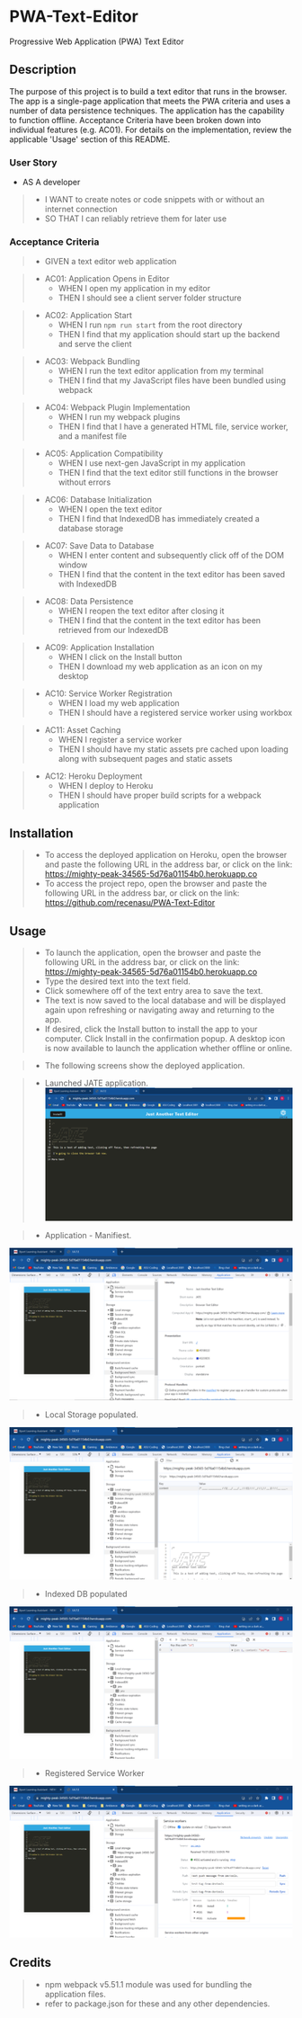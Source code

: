 # PWA-Text-Editor
Progressive Web Application (PWA) Text Editor

## Description
The purpose of this project is to build a text editor that runs in the browser. The app is a single-page application that meets the PWA criteria and uses a number of data persistence techniques. The application has the capability to function offline. Acceptance Criteria have been broken down into individual features (e.g. AC01). For details on the implementation, review the applicable 'Usage' section of this README.

### User Story

* AS A developer
>    -	I WANT to create notes or code snippets with or without an internet connection
>    -	SO THAT I can reliably retrieve them for later use

### Acceptance Criteria

>* GIVEN a text editor web application

>* AC01: Application Opens in Editor
>    -	WHEN I open my application in my editor
>    -	THEN I should see a client server folder structure

>* AC02: Application Start
>    -	WHEN I run `npm run start` from the root directory
>    -	THEN I find that my application should start up the backend and serve the client

>* AC03: Webpack Bundling
>    -	WHEN I run the text editor application from my terminal
>    -	THEN I find that my JavaScript files have been bundled using webpack

>* AC04: Webpack Plugin Implementation
>    -	WHEN I run my webpack plugins
>    -	THEN I find that I have a generated HTML file, service worker, and a manifest file

>* AC05: Application Compatibility
>    -	WHEN I use next-gen JavaScript in my application
>    -	THEN I find that the text editor still functions in the browser without errors

>* AC06: Database Initialization
>    -	WHEN I open the text editor
>    -	THEN I find that IndexedDB has immediately created a database storage

>* AC07: Save Data to Database
>    -	WHEN I enter content and subsequently click off of the DOM window
>    -	THEN I find that the content in the text editor has been saved with IndexedDB

>* AC08: Data Persistence
>    -	WHEN I reopen the text editor after closing it
>    -	THEN I find that the content in the text editor has been retrieved from our IndexedDB

>* AC09: Application Installation
>    -	WHEN I click on the Install button
>    -	THEN I download my web application as an icon on my desktop

>* AC10: Service Worker Registration
>    -	WHEN I load my web application
>    -	THEN I should have a registered service worker using workbox

>* AC11: Asset Caching
>    -	WHEN I register a service worker
>    -	THEN I should have my static assets pre cached upon loading along with subsequent pages and static assets

>* AC12: Heroku Deployment
>    -	WHEN I deploy to Heroku
>    -	THEN I should have proper build scripts for a webpack application

## Installation

> * To access the deployed application on Heroku, open the browser and paste the following URL in the address bar, or click on the link: https://mighty-peak-34565-5d76a01154b0.herokuapp.co
> * To access the project repo, open the browser and paste the following URL in the address bar, or click on the link: https://github.com/recenasu/PWA-Text-Editor

## Usage

> * To launch the application, open the browser and paste the following URL in the address bar, or click on the link: https://mighty-peak-34565-5d76a01154b0.herokuapp.co
> * Type the desired text into the text field. 
> * Click somewhere off of the text entry area to save the text.
> * The text is now saved to the local database and will be displayed again upon refreshing or navigating away and returning to the app.
> * If desired, click the Install button to install the app to your computer. Click Install in the confirmation popup. A desktop icon is now available to launch the application whether offline or online.

> * The following screens show the deployed application.

> * Launched JATE application.
![Exhibit 1](./assets/Screenshot1.png)

> * Application - Manifiest.

![Exhibit 2](./assets/Screenshot2.png)

> * Local Storage populated.

![Exhibit 3](./assets/Screenshot3.png)

> * Indexed DB populated

![Exhibit 4](./assets/Screenshot4.png)

> * Registered Service Worker

![Exhibit 4](./assets/Screenshot5.png)

## Credits

> * npm webpack v5.51.1 module was used for bundling the application files.
> * refer to package.json for these and any other dependencies.

